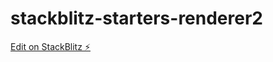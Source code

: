 # stackblitz-starters-renderer2

[Edit on StackBlitz ⚡️](https://stackblitz.com/edit/stackblitz-starters-mf7lkh)